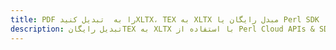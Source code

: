 ---title: PDF را به  تبدیل کنیدXLTX، TEX به XLTX مبدل رایگان یا Perl SDKdescription: تبدیل رایگانTEX به XLTX با استفاده از Perl Cloud APIs & SDK همچنین اسناد PDF را در Cloud ایجاد، ویرایش و رندر کنید.---